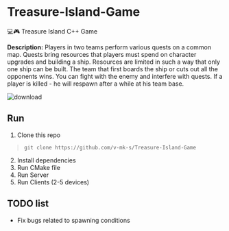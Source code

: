 # Treasure-Island-Game
💻🎮 Treasure Island С++ Game

**Description:**
Players in two teams perform various quests on a common map. Quests bring resources that players must spend on character upgrades and building a ship. Resources are limited in such a way that only one ship can be built. The team that first boards the ship or cuts out all the opponents wins. You can fight with the enemy and interfere with quests. If a player is killed - he will respawn after a while at his team base.

![download](https://user-images.githubusercontent.com/32800793/152339753-e66a3c30-4c7d-444e-9a62-bc4b7e49fa1f.png)

## Run

1. Clone this repo
> `git clone https://github.com/v-mk-s/Treasure-Island-Game`
2. Install dependencies
3. Run CMake file
4. Run Server
5. Run Clients (2-5 devices)
 
## TODO list
* Fix bugs related to spawning conditions
